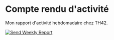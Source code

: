 #  Compte rendu d'activité
Mon rapport d'activité hebdomadaire chez TH42.

[![Send Weekly Report](https://github.com/Daw-Charles/cra-daw-charles/actions/workflows/main.yml/badge.svg)](https://github.com/Daw-Charles/cra-daw-charles/actions/workflows/main.yml)
